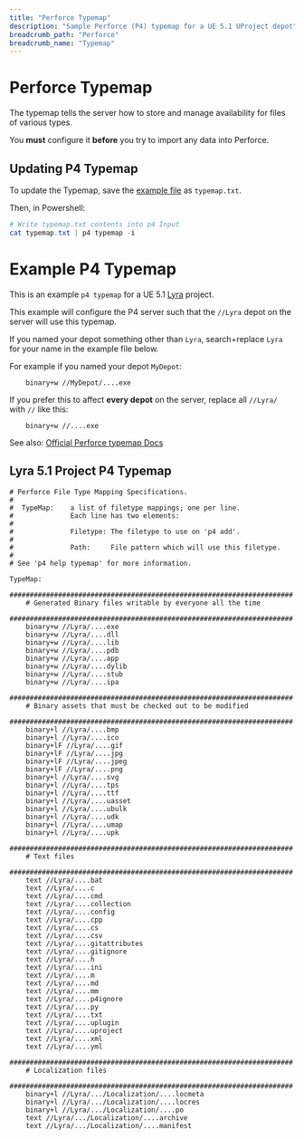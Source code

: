 ```yaml
---
title: "Perforce Typemap"
description: "Sample Perforce (P4) typemap for a UE 5.1 UProject depot"
breadcrumb_path: "Perforce"
breadcrumb_name: "Typemap"
---
```


# Perforce Typemap

The typemap tells the server how to store and manage availability for files of various types.

You **must** configure it **before** you try to import any data into Perforce.


## Updating P4 Typemap

To update the Typemap, save the [example file](#Example)
as `typemap.txt`.

Then, in Powershell:

```powershell
# Write typemap.txt contents into p4 Input
cat typemap.txt | p4 typemap -i
```

<a id='Example'></a>
# Example P4 Typemap

This is an example `p4 typemap` for a UE 5.1 [Lyra](/UE5/LyraStarterGame/) project.

This example will configure the P4 server such that the `//Lyra` depot
on the server will use this typemap.

If you named your depot something other than `Lyra`, search+replace `Lyra` for your name
in the example file below.

For example if you named your depot `MyDepot`:

```text
    binary+w //MyDepot/....exe
```

If you prefer this to affect **every depot** on the server,
replace all `//Lyra/` with `//` like this:

```text
    binary+w //....exe
```

See also: [Official Perforce typemap Docs](https://www.perforce.com/blog/vcs/perforce-p4-typemap)

## Lyra 5.1 Project P4 Typemap

```text
# Perforce File Type Mapping Specifications.
#
#  TypeMap:    a list of filetype mappings; one per line.
#              Each line has two elements:
#
#              Filetype: The filetype to use on 'p4 add'.
#
#              Path:     File pattern which will use this filetype.
#
# See 'p4 help typemap' for more information.

TypeMap:
    ######################################################################
    # Generated Binary files writable by everyone all the time
    ######################################################################
    binary+w //Lyra/....exe
    binary+w //Lyra/....dll
    binary+w //Lyra/....lib
    binary+w //Lyra/....pdb
    binary+w //Lyra/....app
    binary+w //Lyra/....dylib
    binary+w //Lyra/....stub
    binary+w //Lyra/....ipa
    ######################################################################
    # Binary assets that must be checked out to be modified
    ######################################################################
    binary+l //Lyra/....bmp
    binary+l //Lyra/....ico
    binary+lF //Lyra/....gif
    binary+lF //Lyra/....jpg
    binary+lF //Lyra/....jpeg
    binary+lF //Lyra/....png
    binary+l //Lyra/....svg
    binary+l //Lyra/....tps
    binary+l //Lyra/....ttf
    binary+l //Lyra/....uasset
    binary+l //Lyra/....ubulk
    binary+l //Lyra/....udk
    binary+l //Lyra/....umap
    binary+l //Lyra/....upk
    ######################################################################
    # Text files
    ######################################################################
    text //Lyra/....bat
    text //Lyra/....c
    text //Lyra/....cmd
    text //Lyra/....collection
    text //Lyra/....config
    text //Lyra/....cpp
    text //Lyra/....cs
    text //Lyra/....csv
    text //Lyra/....gitattributes
    text //Lyra/....gitignore
    text //Lyra/....h
    text //Lyra/....ini
    text //Lyra/....m
    text //Lyra/....md
    text //Lyra/....mm
    text //Lyra/....p4ignore
    text //Lyra/....py
    text //Lyra/....txt
    text //Lyra/....uplugin
    text //Lyra/....uproject
    text //Lyra/....xml
    text //Lyra/....yml
    ######################################################################
    # Localization files
    ######################################################################
    binary+l //Lyra/.../Localization/....locmeta
    binary+l //Lyra/.../Localization/....locres
    binary+l //Lyra/.../Localization/....po
    text //Lyra/.../Localization/....archive
    text //Lyra/.../Localization/....manifest
```

